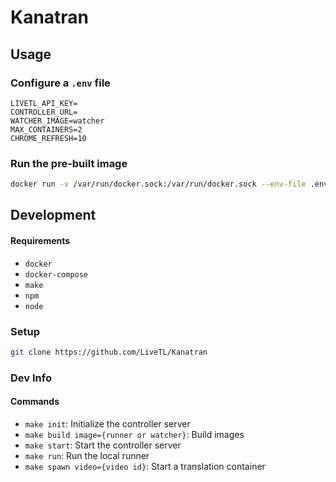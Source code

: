 # Kanatran

## Usage

### Configure a `.env` file
```env
LIVETL_API_KEY=
CONTROLLER_URL=
WATCHER_IMAGE=watcher
MAX_CONTAINERS=2
CHROME_REFRESH=10
```

### Run the pre-built image
```bash
docker run -v /var/run/docker.sock:/var/run/docker.sock --env-file .env ghcr.io/livetl/runner
```

## Development

#### Requirements
* `docker`
* `docker-compose`
* `make`
* `npm`
* `node`

### Setup
```bash
git clone https://github.com/LiveTL/Kanatran
```

### Dev Info

#### Commands
* `make init`: Initialize the controller server
* `make build image={runner or watcher}`: Build images
* `make start`: Start the controller server
* `make run`: Run the local runner
* `make spawn video={video id}`: Start a translation container

